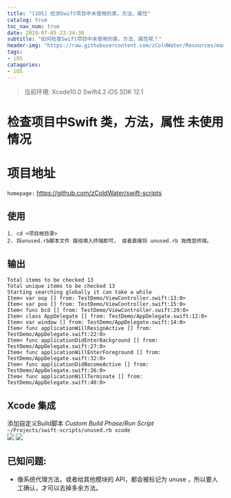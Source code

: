 ```yaml
---
title: "[iOS] 检测Swift项目中未使用的类，方法，属性"
catalog: true
toc_nav_num: true
date: 2019-07-05 23:34:30
subtitle: "如何检查Swift项目中未使用的类，方法，属性呢？"
header-img: "https://raw.githubusercontent.com/zColdWater/Resources/master/Images/piano1.jpg"
tags:
- iOS
catagories:
- iOS
---
```


> 当前环境: Xcode10.0 Swift4.2 iOS SDK 12.1 

# 检查项目中Swift 类，方法，属性 未使用情况

# 项目地址
`homepage:` https://github.com/zColdWater/swift-scripts

## 使用
```
1. cd <项目根目录>
2. 将unused.rb脚本文件 路径填入终端即可， 或者直接将 unused.rb 拖拽至终端。
```

## 输出
```
Total items to be checked 13
Total unique items to be checked 13
Starting searching globally it can take a while
Item< var oop [] from: TestDemo/ViewController.swift:13:0>
Item< var poo [] from: TestDemo/ViewController.swift:15:0>
Item< func bcd [] from: TestDemo/ViewController.swift:29:0>
Item< class AppDelegate [] from: TestDemo/AppDelegate.swift:12:0>
Item< var window [] from: TestDemo/AppDelegate.swift:14:0>
Item< func applicationWillResignActive [] from: TestDemo/AppDelegate.swift:22:0>
Item< func applicationDidEnterBackground [] from: TestDemo/AppDelegate.swift:27:0>
Item< func applicationWillEnterForeground [] from: TestDemo/AppDelegate.swift:32:0>
Item< func applicationDidBecomeActive [] from: TestDemo/AppDelegate.swift:36:0>
Item< func applicationWillTerminate [] from: TestDemo/AppDelegate.swift:40:0>
```

## Xcode 集成
添加自定义Build脚本 *Custom Build Phase/Run Script*  
`~/Projects/swift-scripts/unused.rb xcode`  
![](https://user-images.githubusercontent.com/119268/32348473-88080ed2-c01c-11e7-9de6-762aeb195156.png)
![](https://user-images.githubusercontent.com/119268/32348476-8af3a700-c01c-11e7-893f-013851568882.png)

## 已知问题:
- 像系统代理方法，或者给其他模块的 API，都会被标记为 unuse ，所以要人工确认，才可以去掉多余方法。






